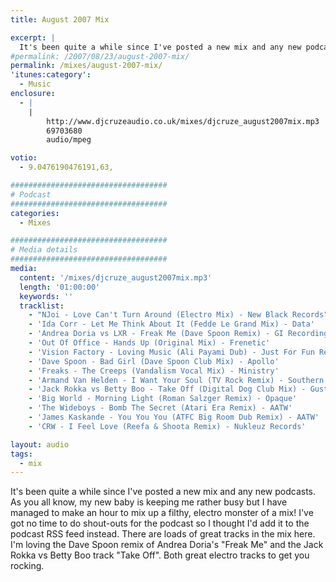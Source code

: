 ```yaml
---
title: August 2007 Mix

excerpt: |
  It's been quite a while since I've posted a new mix and any new podcasts. As you all know, my new baby is keeping me rather busy but I have managed to make an hour to mix up a filthy, electro monster of a mix! I've got no time to do shout-outs for the podcast so I thought I'd add it to the podcast feed instead. So get the mix downloaded and play it loud!
#permalink: /2007/08/23/august-2007-mix/
permalink: /mixes/august-2007-mix/
'itunes:category':
  - Music
enclosure:
  - |
    |
        http://www.djcruzeaudio.co.uk/mixes/djcruze_august2007mix.mp3
        69703680
        audio/mpeg

votio:
  - 9.0476190476191,63,

###################################
# Podcast
###################################
categories:
  - Mixes

###################################
# Media details
###################################
media:
  content: '/mixes/djcruze_august2007mix.mp3'
  length: '01:00:00'
  keywords: ''
  tracklist:
    - "NJoi - Love Can't Turn Around (Electro Mix) - New Black Records"
    - 'Ida Corr - Let Me Think About It (Fedde Le Grand Mix) - Data'
    - 'Andrea Doria vs LXR - Freak Me (Dave Spoon Remix) - GI Recordings'
    - 'Out Of Office - Hands Up (Original Mix) - Frenetic'
    - 'Vision Factory - Loving Music (Ali Payami Dub) - Just For Fun Records'
    - 'Dave Spoon - Bad Girl (Dave Spoon Club Mix) - Apollo'
    - 'Freaks - The Creeps (Vandalism Vocal Mix) - Ministry'
    - 'Armand Van Helden - I Want Your Soul (TV Rock Remix) - Southern Fried Records'
    - 'Jack Rokka vs Betty Boo - Take Off (Digital Dog Club Mix) - Gusto'
    - 'Big World - Morning Light (Roman Salzger Remix) - Opaque'
    - 'The Wideboys - Bomb The Secret (Atari Era Remix) - AATW'
    - 'James Kaskande - You You You (ATFC Big Room Dub Remix) - AATW'
    - 'CRW - I Feel Love (Reefa & Shoota Remix) - Nukleuz Records'

layout: audio
tags:
  - mix
---
```


It's been quite a while since I've posted a new mix and any new podcasts. As you all know, my new baby is keeping me rather busy but I have managed to make an hour to mix up a filthy, electro monster of a mix! I've got no time to do shout-outs for the podcast so I thought I'd add it to the podcast RSS feed instead. There are loads of great tracks in the mix here. I'm loving the Dave Spoon remix of Andrea Doria's "Freak Me" and the Jack Rokka vs Betty Boo track "Take Off". Both great electro tracks to get you rocking.
